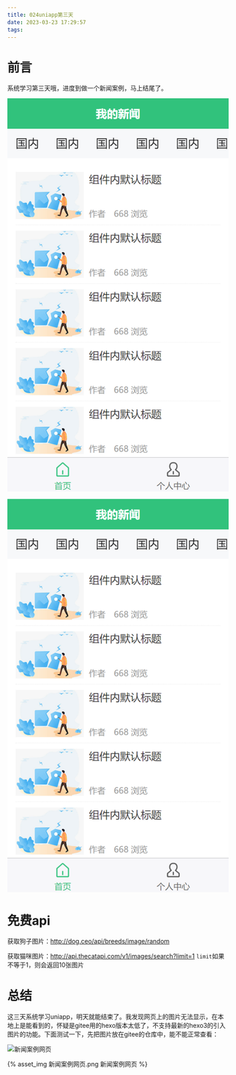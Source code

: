 ```yaml
---
title: 024uniapp第三天
date: 2023-03-23 17:29:57
tags:
---
```


# 前言

系统学习第三天哦，进度到做一个新闻案例，马上结尾了。

![新闻案例网页](/images/新闻案例网页.png)

![新闻案例网页](024uniapp第三天/新闻案例网页.png)

# 免费api

获取狗子图片：http://dog.ceo/api/breeds/image/random

获取猫咪图片：http://api.thecatapi.com/v1/images/search?limit=1
`limit`如果不等于1，则会返回10张图片

# 总结

这三天系统学习uniapp，明天就能结束了。我发现网页上的图片无法显示，在本地上是能看到的，怀疑是gitee用的hexo版本太低了，不支持最新的hexo3的引入图片的功能。下面测试一下，先把图片放在gitee的仓库中，能不能正常查看：

![新闻案例网页](https://gitee.com/t0o-yang/t0o-yang/raw/hexo/source/_posts/024uniapp%E7%AC%AC%E4%B8%89%E5%A4%A9/%E6%96%B0%E9%97%BB%E6%A1%88%E4%BE%8B%E7%BD%91%E9%A1%B5.png)

{% asset_img 新闻案例网页.png 新闻案例网页 %}




